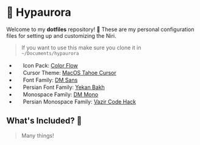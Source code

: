 # 🌌 Hypaurora

Welcome to my **dotfiles** repository! 🎉 These are my personal configuration files for setting up and customizing the Niri.

> If you want to use this make sure you clone it in `~/Documents/hypaurora`

- <img src="https://cdn-icons-png.flaticon.com/512/8377/8377415.png " width="16" height="16"> Icon Pack: [Color Flow](https://www.gnome-look.org/p/2239645)
- <img src="https://cdn-icons-png.flaticon.com/512/8373/8373711.png" width="16" height="16"> Cursor Theme: [MacOS Tahoe Cursor](https://www.gnome-look.org/p/2300466)
- <img src="https://cdn-icons-png.flaticon.com/512/18469/18469504.png" width="16" height="16"> Font Family: [DM Sans](https://fonts.google.com/specimen/DM+Sans?categoryFilters=Feeling:%2FExpressive%2FCalm&query=DM+Sans)
- <img src="https://cdn-icons-png.flaticon.com/512/11145/11145039.png" width="16" height="16"> Persian Font Family: [Yekan Bakh](https://fontiran.com/fonts/yekan-bakh)
- <img src="https://cdn-icons-png.flaticon.com/512/17379/17379046.png" width="16" height="16"> Monospace Family: [DM Mono](https://fonts.google.com/specimen/DM+Mono?categoryFilters=Feeling:%2FExpressive%2FCalm&query=DM+Sans)
- <img src="https://cdn-icons-png.flaticon.com/512/3680/3680225.png" width="16" height="16"> Persian Monospace Family: [Vazir Code Hack](https://github.com/rastikerdar/vazir-code-font)

## What's Included? 🤔

> Many things!
